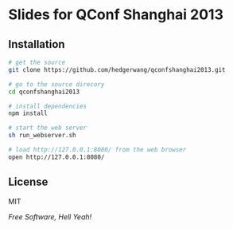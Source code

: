 Slides for QConf Shanghai 2013
=========

Installation
--------------

```sh
# get the source
git clone https://github.com/hedgerwang/qconfshanghai2013.git

# go to the source direcory
cd qconfshanghai2013

# install dependencies
npm install

# start the web server
sh run_webserver.sh

# load http://127.0.0.1:8080/ from the web browser
open http://127.0.0.1:8080/
```

License
----

MIT

*Free Software, Hell Yeah!*
